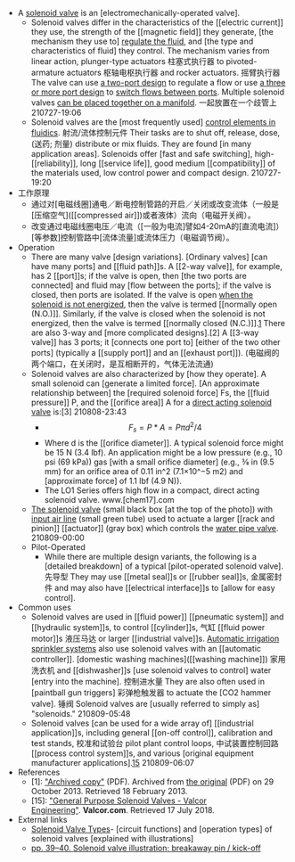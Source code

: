 - A [solenoid valve](https://en.wikipedia.org/wiki/File:Solonoid_valves.jpg) is an [electromechanically-operated valve].
    - Solenoid valves differ in the characteristics of the [[electric current]] they use, the strength of the [[magnetic field]] they generate, [the mechanism they use to] [regulate the fluid](((gTWN92-mX))), and [the type and characteristics of fluid] they control. The mechanism varies from linear action, plunger-type actuators 柱塞式执行器 to pivoted-armature actuators 枢轴电枢执行器 and rocker actuators. 摇臂执行器 The valve can use [a two-port design](((UiutzCc9x))) to regulate a flow or use [a three or more port design](((Iw67PXD7W))) to [switch flows between ports](((o7E0Xjbbo))). Multiple solenoid valves [can be placed together on a manifold]([[manifold]]). 一起放置在一个歧管上
210727-19:06
    - Solenoid valves are the [most frequently used] [control elements in fluidics]([[fluidics]]). 射流/流体控制元件 Their tasks are to shut off, release, dose, (送药; 剂量) distribute or mix fluids. They are found [in many application areas]. Solenoids offer [fast and safe switching], high-[[reliability]], long [[service life]], good medium [[compatibility]] of the materials used, low control power and compact design.
210727-19:20
- 工作原理
    - 通过对[电磁线圈]通电／断电控制管路的开启／关闭或改变流体（一般是[压缩空气]([[compressed air]])或者液体）流向（电磁开关阀）。
    - 改变通过电磁线圈电压／电流（[一般为电流]譬如4-20mA的[直流电流]）[等参数]控制管路中[流体流量]或流体压力（电磁调节阀）。
- Operation
    - There are many valve [design variations]. [Ordinary valves] [can have many ports] and [[fluid path]]s. A [[2-way valve]], for example, has 2 [[port]]s; if the valve is open, then [the two ports are connected] and fluid may [flow between the ports]; if the valve is closed, then ports are isolated. If the valve is open [when the solenoid is not energized](((kipz2ZEEv))), then the valve is termed [[normally open (N.O.)]]. Similarly, if the valve is closed when the solenoid is not energized, then the valve is termed [[normally closed (N.C.)]].[1](((mJoden_SG))) There are also 3-way and [more complicated designs].[2] A [[3-way valve]] has 3 ports; it [connects one port to] [either of the two other ports] (typically a [[supply port]] and an [[exhaust port]]). 
(电磁阀的两个端口，在关闭时，是互相断开的，气体无法流通)
    - Solenoid valves are also characterized by [how they operate]. A small solenoid can [generate a limited force]. [An approximate relationship between] the [required solenoid force] Fs, the [[fluid pressure]] P, and the [[orifice area]] A for a [direct acting solenoid valve](((UiutzCc9x))) is:[3]
210808-23:43
        - $${\displaystyle F_{s}=P*A=P\pi d^{2}/4}$$
        - Where d is the [[orifice diameter]]. A typical solenoid force might be 15 N (3.4 lbf). An application might be a low pressure (e.g., 10 psi (69 kPa)) gas [with a small orifice diameter] (e.g., 3⁄8 in (9.5 mm) for an orifice area of 0.11 in^2 (7.1×10^−5 m2) and [approximate force] of 1.1 lbf (4.9 N)).
        - The LO1 Series offers high flow in a compact, direct acting solenoid valve. www.[chem17].com
    - [The solenoid valve](https://en.wikipedia.org/wiki/File:Pneumatic_Rack_and_Pinion_Actuators.JPG) (small black box [at the top of the photo]) with [input air line](((6VB3eft5s))) (small green tube) used to actuate a larger [[rack and pinion]] [[actuator]] (gray box) which controls the [water pipe valve](((b3NBK4uiU))). 
210809-00:00
    - Pilot-Operated
        - While there are multiple design variants, the following is a [detailed breakdown] of a typical [pilot-operated solenoid valve]. 先导型 They may use [[metal seal]]s or [[rubber seal]]s, 金属密封件 and may also have [[electrical interface]]s to [allow for easy control].
- Common uses
    - Solenoid valves are used in [[fluid power]] [[pneumatic system]] and [[hydraulic system]]s, to control [[cylinder]]s, 气缸 [[fluid power motor]]s 液压马达 or larger [[industrial valve]]s. [Automatic irrigation sprinkler systems](((r1uk9HKog))) also use solenoid valves with an [[automatic controller]]. [domestic washing machines]([[washing machine]]) 家用洗衣机 and [[dishwasher]]s [use solenoid valves to control] water [entry into the machine]. 控制进水量 They are also often used in [paintball gun triggers] 彩弹枪触发器 to actuate the [CO2 hammer valve]. 锤阀 Solenoid valves are [usually referred to simply as] "solenoids."
210809-05:48
    - Solenoid valves [can be used for a wide array of] [[industrial application]]s, including general [[on-off control]], calibration and test stands, 校准和试验台 pilot plant control loops, 中试装置控制回路 [[process control system]]s, and various [original equipment manufacturer applications].[15](((v-om9wR4Y)))
210809-06:07
- References
    - [1]: ["Archived copy"](https://web.archive.org/web/20131029201311/http://www.controlandpower.com/catalog/PDFs/ASCO/ASCO%2035-1%20General%20Service%202-Way%20Valves.pdf) (PDF). Archived from [the original](http://www.controlandpower.com/catalog/PDFs/ASCO/ASCO%2035-1%20General%20Service%202-Way%20Valves.pdf) (PDF) on 29 October 2013. Retrieved 18 February 2013.
    - [15]: ["General Purpose Solenoid Valves - Valcor Engineering"](http://www.valcor.com/scientific-and-industrial/general-purpose-solenoid-valves/). __Valcor.com__. Retrieved 17 July 2018.
- External links
    - [Solenoid Valve Types](https://tameson.com/solenoid-valve-types.html)- [circuit functions] and [operation types] of solenoid valves [explained with illustrations]
    - [pp. 39–40. Solenoid valve illustration; breakaway pin / kick-off](http://www.maritime.org/doc/fleetsub/refrig/chap7.htm)
